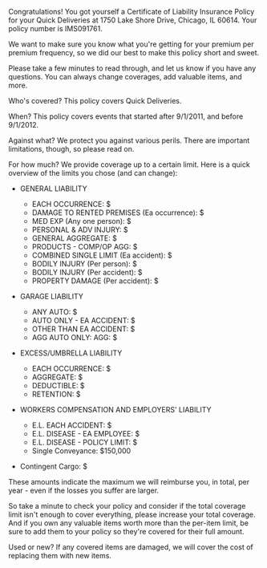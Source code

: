 Congratulations! You got yourself a Certificate of Liability Insurance Policy for your Quick Deliveries at 1750 Lake Shore Drive, Chicago, IL 60614. Your policy number is IMS091761.

We want to make sure you know what you're getting for your premium per premium frequency, so we did our best to make this policy short and sweet.

Please take a few minutes to read through, and let us know if you have any questions. You can always change coverages, add valuable items, and more.

Who's covered?
This policy covers Quick Deliveries.

When?
This policy covers events that started after 9/1/2011, and before 9/1/2012.

Against what?
We protect you against various perils. There are important limitations, though, so please read on.

For how much?
We provide coverage up to a certain limit. Here is a quick overview of the limits you chose (and can change):

- GENERAL LIABILITY
  - EACH OCCURRENCE: $
  - DAMAGE TO RENTED PREMISES (Ea occurrence): $
  - MED EXP (Any one person): $
  - PERSONAL & ADV INJURY: $
  - GENERAL AGGREGATE: $
  - PRODUCTS - COMP/OP AGG: $
  - COMBINED SINGLE LIMIT (Ea accident): $
  - BODILY INJURY (Per person): $
  - BODILY INJURY (Per accident): $
  - PROPERTY DAMAGE (Per accident): $

- GARAGE LIABILITY
  - ANY AUTO: $
  - AUTO ONLY - EA ACCIDENT: $
  - OTHER THAN EA ACCIDENT: $
  - AGG AUTO ONLY: AGG: $

- EXCESS/UMBRELLA LIABILITY
  - EACH OCCURRENCE: $
  - AGGREGATE: $
  - DEDUCTIBLE: $
  - RETENTION: $

- WORKERS COMPENSATION AND EMPLOYERS' LIABILITY
  - E.L. EACH ACCIDENT: $
  - E.L. DISEASE - EA EMPLOYEE: $
  - E.L. DISEASE - POLICY LIMIT: $
  - Single Conveyance: $150,000

- Contingent Cargo: $

These amounts indicate the maximum we will reimburse you, in total, per year - even if the losses you suffer are larger.

So take a minute to check your policy and consider if the total coverage limit isn't enough to cover everything, please increase your total coverage. And if you own any valuable items worth more than the per-item limit, be sure to add them to your policy so they're covered for their full amount.

Used or new?
If any covered items are damaged, we will cover the cost of replacing them with new items.